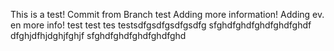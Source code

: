 This is a test! 
Commit from Branch test
Adding more information! 
Adding ev.       en more info! 
test
test tes testsdfgsdfgsdfgsdfg
sfghdfghdfghdfghdfghdf
dfghjdfhjdghjfghjf
sfghdfghdfghdfghdfghd

